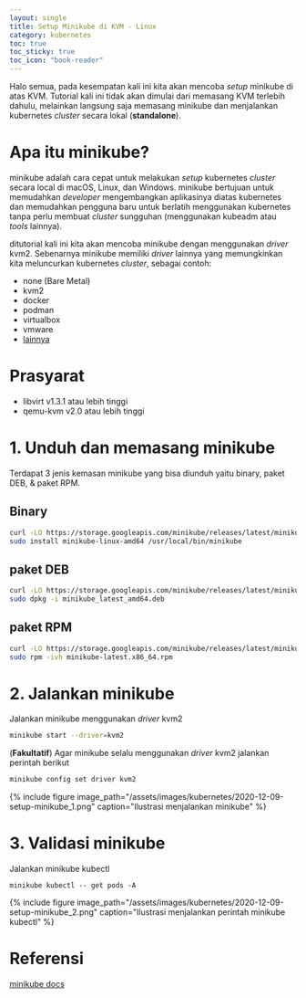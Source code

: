 ```yaml
---
layout: single
title: Setup Minikube di KVM - Linux
category: kubernetes
toc: true
toc_sticky: true
toc_icon: "book-reader"
---
```


Halo semua, pada kesempatan kali ini kita akan mencoba *setup* minikube di atas KVM. Tutorial kali ini tidak akan dimulai dari memasang KVM terlebih dahulu, melainkan langsung saja memasang minikube dan menjalankan kubernetes *cluster* secara lokal (**standalone**). 

# Apa itu minikube?

minikube adalah cara cepat untuk melakukan *setup* kubernetes *cluster* secara local di macOS, Linux, dan Windows. minikube bertujuan untuk memudahkan *developer* mengembangkan aplikasinya diatas kubernetes dan memudahkan pengguna baru untuk berlatih menggunakan kubernetes tanpa perlu membuat *cluster* sungguhan (menggunakan kubeadm atau *tools* lainnya).


ditutorial kali ini kita akan mencoba minikube dengan menggunakan *driver* kvm2. Sebenarnya minikube memiliki *driver* lainnya yang memungkinkan kita meluncurkan kubernetes *cluster*, sebagai contoh:
* none (Bare Metal)
* kvm2
* docker
* podman
* virtualbox
* vmware
* [lainnya](https://minikube.sigs.k8s.io/docs/drivers/) 

# Prasyarat
* libvirt v1.3.1 atau lebih tinggi
* qemu-kvm v2.0 atau lebih tinggi

# 1. Unduh dan memasang minikube

Terdapat 3 jenis kemasan minikube yang bisa diunduh yaitu binary, paket DEB, & paket RPM.

## Binary
```bash
curl -LO https://storage.googleapis.com/minikube/releases/latest/minikube-linux-amd64
sudo install minikube-linux-amd64 /usr/local/bin/minikube
```

## paket DEB
```bash
curl -LO https://storage.googleapis.com/minikube/releases/latest/minikube_latest_amd64.deb
sudo dpkg -i minikube_latest_amd64.deb
```

## paket RPM
```bash
curl -LO https://storage.googleapis.com/minikube/releases/latest/minikube-latest.x86_64.rpm
sudo rpm -ivh minikube-latest.x86_64.rpm
```

# 2. Jalankan minikube

Jalankan minikube menggunakan *driver* kvm2
```bash
minikube start --driver=kvm2
```

(**Fakultatif**) Agar minikube selalu menggunakan *driver* kvm2 jalankan perintah berikut
```bash
minikube config set driver kvm2
```

{% include figure image_path="/assets/images/kubernetes/2020-12-09-setup-minikube_1.png" caption="Ilustrasi menjalankan minikube" %}

# 3. Validasi minikube

Jalankan minikube kubectl
```
minikube kubectl -- get pods -A
```

{% include figure image_path="/assets/images/kubernetes/2020-12-09-setup-minikube_2.png" caption="Ilustrasi menjalankan perintah minikube kubectl" %}

# Referensi
[minikube docs](https://minikube.sigs.k8s.io/docs/)
